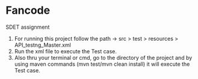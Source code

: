 # Fancode
SDET assignment
1) For running this project follow the path
 -> src > test > resources > API_testng_Master.xml
2) Run the xml file to execute the Test case.
3) Also thru your terminal or cmd, go to the directory of the project and by using maven commands (mvn test/mvn clean install) it will execute the Test case.
